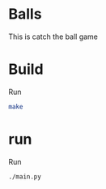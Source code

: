 # Balls

This is catch the ball game

# Build

Run
```bash
make
```

# run

Run
```bash
./main.py
```
